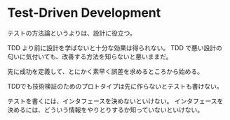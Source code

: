 # Test-Driven Development

テストの方法論というよりは、設計に役立つ。

TDD より前に設計を学ばないと十分な効果は得られない。
TDD で悪い設計の匂いに気付いても、改善する方法を知らないと悪いままだ。

先に成功を定義して、とにかく素早く誤差を求めるところから始める。

TDDでも技術検証のためのプロトタイプは先に作らないとテストも書けない。

テストを書くには、インタフェースを決めないといけない。
インタフェースを決めるには、どういう情報をやりとりするか知っていないといけない。
